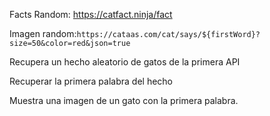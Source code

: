 Facts Random: https://catfact.ninja/fact

Imagen random:`https://cataas.com/cat/says/${firstWord}?size=50&color=red&json=true`

Recupera un hecho aleatorio de gatos de la primera API

Recuperar la primera palabra del hecho

Muestra una imagen de un gato con la primera palabra.

